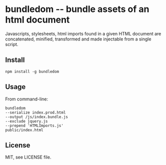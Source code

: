 bundledom -- bundle assets of an html document
==============================================

Javascripts, stylesheets, html imports found in a given HTML document
are concatenated, minified, transformed and made injectable from a single script.

Install
-------

`npm install -g bundledom`

Usage
-----

From command-line:
```
bundledom 
--serialize index.prod.html
--output /js/index.bundle.js
--exclude jquery.js 
--prepend 'HTMLImports.js'
public/index.html
```

License
-------

MIT, see LICENSE file.

